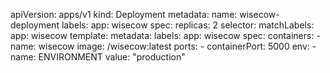 apiVersion: apps/v1
kind: Deployment
metadata:
  name: wisecow-deployment
  labels:
    app: wisecow
spec:
  replicas: 2
  selector:
    matchLabels:
      app: wisecow
  template:
    metadata:
      labels:
        app: wisecow
    spec:
      containers:
      - name: wisecow
        image: <your-docker-registry>/wisecow:latest
        ports:
        - containerPort: 5000
        env:
        - name: ENVIRONMENT
          value: "production"
